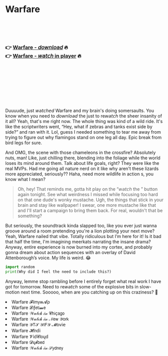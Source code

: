 <h1>Warfare</h1>

<br><br><br>

<h3>👉 <a href="https://Traviss-pasynmelu1984.github.io/dqkbivmufy/">Warfare - 𝘥𝘰𝘸𝘯𝘭𝘰𝘢𝘥</a> 🔥<br>
👉 <a href="https://Traviss-pasynmelu1984.github.io/dqkbivmufy/">Warfare - 𝘸𝘢𝘵𝘤𝘩 in player</a> 🔥
</h3>



<br><br><br><br><br><br><br>


Duuuude, just 𝘸𝘢𝘵𝘤𝘩𝘦𝘥 Warfare and my brain's doing somersaults. You know when you need to 𝘥𝘰𝘸𝘯𝘭𝘰𝘢𝘥 the   just to re𝘸𝘢𝘵𝘤𝘩 the sheer insanity of it all? Yeah, that's me right now. The whole thing was kind of a wild ride. It's like the scriptwriters went, “Hey, what if zebras and tanks exist side by side?” and ran with it. Lol, guess I needed something to tear me away from trying to figure out why flamingos stand on one leg all day. Epic break from bird legs for sure.

And OMG, the scene with those chameleons in the crossfire? Absolutely nuts, man! Like, just chilling there, blending into the foliage while the world loses its mind around them. Talk about life goals, right? They were like the real MVPs. Had me going all nature nerd on it like why aren't these lizards more appreciated, seriously?? Haha, need more wildlife in action  s, you know what I mean?

> Oh, hey! That reminds me, gotta hit play on the “𝘸𝘢𝘵𝘤𝘩 the  ” button again tonight. See what weirdness I missed while focusing too hard on that one dude's wonky mustache. Ugh, the things that stick in your brain and stay like wallpaper! I swear, one more mustache like that and I'll start a campaign to bring them back. For real, wouldn't that be something?

But seriously, the soundtrack kinda slapped too, like you ever just wanna groove around a room pretending you're a lion plotting your next move? Yeah, Warfare nailed that vibe. Totally ridiculous but I’m here for it! Is it bad that half the time, I'm imagining meerkats narrating the insane drama? Anyway, entire experience is now burned into my cortex, and probably gonna dream about action sequences with an overlay of David Attenborough’s voice. My life is weird. 😂

```python
import random
print(Why did I feel the need to include this?)
```

Anyway, lemme stop rambling before I entirely forget what real work I have got for tomorrow. Need to re𝘸𝘢𝘵𝘤𝘩 some of the explosive bits in slow-motion next time. Sooooo, when are you catching up on this craziness? 🤔

<li>Warfare 𝓕𝗂𝗅𝗆𝗒𝗐𝓐ρ</li>
<li>Warfare 𝓛𝗂ƒ𝖾𝗍𝗂𝓶𝖾</li>
<li>Warfare 𝒲𝒶𝓉𝒸𝒽 𝒾𝓃 𝓒𝗁𝗂ç𝖺𝗀𝗈</li>
<li>Warfare 𝒲𝒶𝓉𝒸𝒽 𝒾𝓃 𝒩𝖾𝗐 𝒴𝗈𝗋𝗄</li>
<li>Warfare 𝒴𝖳𝒮 𝒴𝖨𝖥𝒴 𝓜𝗈ν𝗂𝖾</li>
<li>Warfare 𝓗𝗂𝗇ԁ𝗂</li>
<li>Warfare 𝓥𝗂ԁ𝓒𝗅𝗈ųԁ</li>
<li>Warfare 𝓓ų𝓫𝖻𝖾𝖽</li>
<li>Warfare 𝒲𝒶𝓉𝒸𝒽 𝒾𝓃 𝒮𝗒𝖽𝗇𝖾𝗒</li>
